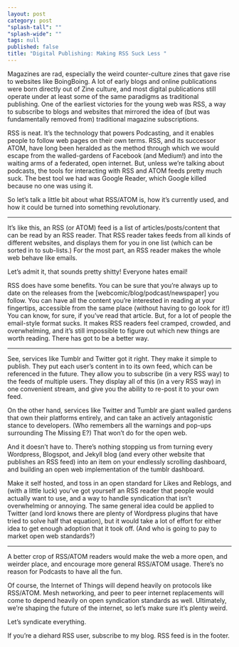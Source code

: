 ```yaml
---
layout: post
category: post
"splash-tall": ""
"splash-wide": ""
tags: null
published: false
title: "Digital Publishing: Making RSS Suck Less "
---
```


Magazines are rad, especially the weird counter-culture zines that gave rise to websites like BoingBoing. A lot of early blogs and online publications were born directly out of Zine culture, and most digital publications still operate under at least some of the same paradigms as traditional publishing. One of the earliest victories for the young web was RSS, a way to subscribe to blogs and websites that mirrored the idea of (but was fundamentally removed from) traditional magazine subscriptions.

RSS is neat. It’s the technology that powers Podcasting, and it enables people to follow web pages on their own terms. RSS, and its successor ATOM, have long been heralded as the method through which we would escape from the walled-gardens of Facebook (and Medium!) and into the waiting arms of a federated, open internet.
But, unless we’re talking about podcasts, the tools for interacting with RSS and ATOM feeds pretty much suck. The best tool we had was Google Reader, which Google killed because no one was using it.

So let’s talk a little bit about what RSS/ATOM is, how it’s currently used, and how it could be turned into something revolutionary.

---

It’s like this, an RSS (or ATOM) feed is a list of articles/posts/content that can be read by an RSS reader. That RSS reader takes feeds from all kinds of different websites, and displays them for you in one list (which can be sorted in to sub-lists.) For the most part, an RSS reader makes the whole web behave like emails.

Let’s admit it, that sounds pretty shitty! Everyone hates email!

RSS does have some benefits. You can be sure that you’re always up to date on the releases from the [webcomic/blog/podcast/newspaper] you follow. You can have all the content you’re interested in reading at your fingertips, accessible from the same place (without having to go look for it!) You can know, for sure, if you’ve read that article.
But, for a lot of people the email-style format sucks. It makes RSS readers feel cramped, crowded, and overwhelming, and it’s still impossible to figure out which new things are worth reading. There has got to be a better way.

---

See, services like Tumblr and Twitter got it right. They make it simple to publish. They put each user’s content in to its own feed, which can be referenced in the future. They allow you to subscribe (in a very RSS way) to the feeds of multiple users. They display all of this (in a very RSS way) in one convenient stream, and give you the ability to re-post it to your own feed.

On the other hand, services like Twitter and Tumblr are giant walled gardens that own their platforms entirely, and can take an actively antagonistic stance to developers. (Who remembers all the warnings and pop-ups surrounding The Missing E?) That won’t do for the open web.

And it doesn’t have to. There’s nothing stopping us from turning every Wordpress, Blogspot, and Jekyll blog (and every other website that publishes an RSS feed) into an item on your endlessly scrolling dashboard, and building an open web implementation of the tumblr dashboard.

Make it self hosted, and toss in an open standard for Likes and Reblogs, and (with a little luck) you’ve got yourself an RSS reader that people would actually want to use, and a way to handle syndication that isn’t overwhelming or annoying.
The same general idea could be applied to Twitter (and lord knows there are plenty of Wordpress plugins that have tried to solve half that equation), but it would take a lot of effort for either idea to get enough adoption that it took off. (And who is going to pay to market open web standards?)

---

A better crop of RSS/ATOM readers would make the web a more open, and weirder place, and encourage more general RSS/ATOM usage. There’s no reason for Podcasts to have all the fun.

Of course, the Internet of Things will depend heavily on protocols like RSS/ATOM. Mesh networking, and peer to peer internet replacements will come to depend heavily on open syndication standards as well. Ultimately, we’re shaping the future of the internet, so let’s make sure it’s plenty weird.

Let’s syndicate everything.

If you’re a diehard RSS user, subscribe to my blog. RSS feed is in the footer.
